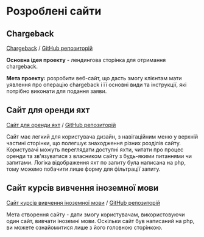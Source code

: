 # Розроблені сайти
## Chargeback

[Chargeback](https://ira00.github.io/Chargeback/)
/ [GitHub репозиторій](https://github.com/Ira00/Chargeback)

**Основна ідея проекту** - лендингова сторінка для отримання chargeback. 


**Мета проекту:** розробити веб-сайт, що дасть змогу клієнтам мати уявлення про операцію chargeback і її основні види та інструкції, які потрібно виконати для подання заяви.

## Сайт для оренди яхт

[Сайт для оренди яхт](https://ira00.github.io/Site-for-renting-yachts/)
/ [GitHub репозиторій](https://github.com/Ira00/Site-for-renting-yachts)

Сайт має легкий для користувача дизайн, з навігаційним меню у верхній частині сторінки, що полегшує знаходження різних розділів сайту. Користувачі можуть переглядати доступні яхти, читати про процес оренди та зв'язуватися з власником сайту з будь-якими питаннями чи запитами. Логіка відображення яхт по запиту була написана на php, тому можемо побачити лише форму для фільтрації запиту.

## Сайт курсів вивчення іноземної мови

[Сайт курсів вивчення іноземної мови](https://ira00.github.io/Course-site/)
/ [GitHub репозиторій](https://github.com/Ira00/Course-site-using-php)

Мета створення сайту - дати змогу користувачам, використовуючи один сайт, вивчати іноземні мови.
Оскільки сайт був написаний на php, ви можете ознайомитися лише з його головною сторінкою. 
